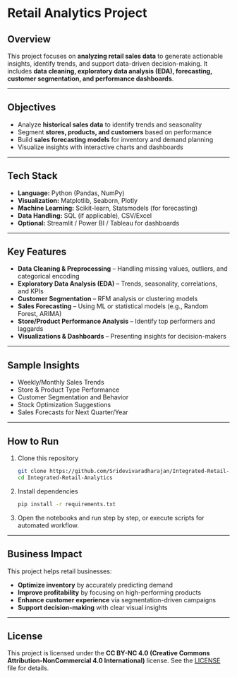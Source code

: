 # Retail Analytics Project

## Overview

This project focuses on **analyzing retail sales data** to generate actionable insights, identify trends, and support data-driven decision-making.
It includes **data cleaning, exploratory data analysis (EDA), forecasting, customer segmentation, and performance dashboards**.

---

## Objectives

* Analyze **historical sales data** to identify trends and seasonality
* Segment **stores, products, and customers** based on performance
* Build **sales forecasting models** for inventory and demand planning
* Visualize insights with interactive charts and dashboards

---

## Tech Stack

* **Language:** Python (Pandas, NumPy)
* **Visualization:** Matplotlib, Seaborn, Plotly
* **Machine Learning:** Scikit-learn, Statsmodels (for forecasting)
* **Data Handling:** SQL (if applicable), CSV/Excel
* **Optional:** Streamlit / Power BI / Tableau for dashboards

---

## Key Features

* **Data Cleaning & Preprocessing** – Handling missing values, outliers, and categorical encoding
* **Exploratory Data Analysis (EDA)** – Trends, seasonality, correlations, and KPIs
* **Customer Segmentation** – RFM analysis or clustering models
* **Sales Forecasting** – Using ML or statistical models (e.g., Random Forest, ARIMA)
* **Store/Product Performance Analysis** – Identify top performers and laggards
* **Visualizations & Dashboards** – Presenting insights for decision-makers

---

## Sample Insights

* Weekly/Monthly Sales Trends
* Store & Product Type Performance
* Customer Segmentation and Behavior
* Stock Optimization Suggestions
* Sales Forecasts for Next Quarter/Year

---

## How to Run

1. Clone this repository

   ```bash
   git clone https://github.com/Sridevivaradharajan/Integrated-Retail-Analytics.git
   cd Integrated-Retail-Analytics
   ```
2. Install dependencies

   ```bash
   pip install -r requirements.txt
   ```
3. Open the notebooks and run step by step, or execute scripts for automated workflow.

---

## Business Impact

This project helps retail businesses:

* **Optimize inventory** by accurately predicting demand
* **Improve profitability** by focusing on high-performing products
* **Enhance customer experience** via segmentation-driven campaigns
* **Support decision-making** with clear visual insights

---

## License

This project is licensed under the **CC BY-NC 4.0 (Creative Commons Attribution-NonCommercial 4.0 International)** license.
See the [LICENSE](LICENSE) file for details.
